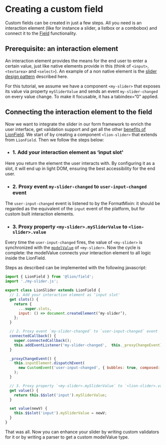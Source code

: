 # Creating a custom field
Custom fields can be created in just a few steps. All you need is an interaction element 
(like for instance a slider, a listbox or a combobox) and connect it to the [Field](../README.md)
functionality.

## Prerequisite: an interaction element
An interaction element provides the means for the end user to enter a certain value, just like 
native elements provide in this (think of `<input>`, `<textarea>` and `<select>`).
An example of a non native element is the 
[slider design pattern](https://www.w3.org/TR/2017/NOTE-wai-aria-practices-1.1-20171214/#slider)
described here.

For this tutorial, we assume we have a component `<my-slider>` that exposes its value via property 
`mySliderValue` and sends an event `my-slider-changed` on every value change. To make it focusable,
it has a tabindex=“0” applied.

## Connecting the interaction element to the field
Now we want to integrate the slider in our form framework to enrich the user interface, get
validation support and get all the other [benefits of LionField](../README.md).
We start of by creating a component `<lion-slider>` that extends from `LionField`. 
Then we follow the steps below:

- ### 1. Add your interaction element as ‘input slot'
Here you return the element the user interacts with. By configuring it as a slot, it will end up
in light DOM, ensuring the best accessibility for the end user.

- ### 2. Proxy event `my-slider-changed` to `user-input-changed` event
The `user-input-changed` event is listened to by the FormatMixin: it should be regarded as the
equivalent of the `input` event of the platform, but for custom built interaction elements.

- ### 3. Proxy property `<my-slider>.mySliderValue` to `<lion-slider>.value`
Every time the `user-input-changed` fires, the value of `<my-slider>` is synchronized with the
[`modelValue`](./modelValue.md) of `<my-slider>`. Now the cycle is complete: the modelValue connects
your interaction element to all logic inside the LionField.


Steps as described can be implemented with the following javascript:

```js
import { LionField } from '@lion/field';
import './my-slider.js';

export class LionSlider extends LionField {
  // 1. Add your interaction element as ‘input slot' 
  get slots() {
    return {
      ...super.slots,
      input: () => document.createElement(‘my-slider’),
    };
  }

  // 2. Proxy event `my-slider-changed` to `user-input-changed` event
  connectedCallback() { 
    super.connectedCallback();
    this.addEventListener('my-slider-changed',  this._proxyChangeEvent);
  }

  _proxyChangeEvent() {
    this.inputElement.dispatchEvent(
      new CustomEvent('user-input-changed', { bubbles: true, composed: true }),
    );
  }

  // 3. Proxy property `<my-slider>.mySliderValue` to `<lion-slider>.value`
  get value() {
    return this.$$slot('input').mySliderValue;
  }

  set value(newV) {
    this.$$slot('input').mySliderValue = newV;
  }
}
```

That was all. Now you can enhance your slider by writing custom validators for it
or by writing a parser to get a custom modelValue type.
